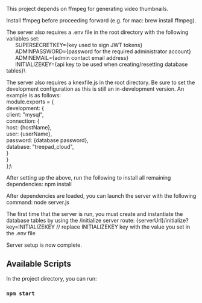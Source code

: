 
This project depends on ffmpeg for generating video thumbnails.

Install ffmpeg before proceeding forward (e.g. for mac: brew install ffmpeg).

The server also requires a .env file in the root directory with the following variables set:\
&nbsp;&nbsp;&nbsp;&nbsp;&nbsp;&nbsp;SUPERSECRETKEY={key used to sign JWT tokens}\
&nbsp;&nbsp;&nbsp;&nbsp;&nbsp;&nbsp;ADMINPASSWORD={password for the required administrator account}\
&nbsp;&nbsp;&nbsp;&nbsp;&nbsp;&nbsp;ADMINEMAIL={admin contact email address}\
&nbsp;&nbsp;&nbsp;&nbsp;&nbsp;&nbsp;INITIALIZEKEY={api key to be used when creating/resetting database tables}\

The server also requires a knexfile.js in the root directory. Be sure to set the development configuration as this is still an in-development version. An example is as follows:\
    module.exports = {\
        development: {\
        client: "mysql",\
        connection: {\
            host: {hostName},\
            user: {userName},\
            password: {database password},\
            database: "treepad_cloud",\
        }\
        }\
    };\

After setting up the above, run the following to install all remaining dependencies:
    npm install

After dependencies are loaded, you can launch the server with the following command:
    node server.js

The first time that the server is run, you must create and instantiate the database tables by using the /initialize server route:
    {serverUrl}/initialize?key=INITIALIZEKEY // replace INITIALIZEKEY key with the value you set in the .env file

Server setup is now complete.

## Available Scripts

In the project directory, you can run:

### `npm start`

